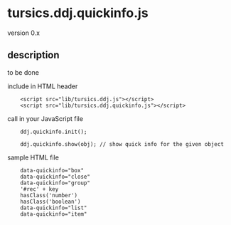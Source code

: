 # tursics.ddj.quickinfo.js

version 0.x

## description

to be done


include in HTML header
```
	<script src="lib/tursics.ddj.js"></script>
	<script src="lib/tursics.ddj.quickinfo.js"></script>
```


call in your JavaScript file
```
	ddj.quickinfo.init();

	ddj.quickinfo.show(obj); // show quick info for the given object
```

sample HTML file
```
	data-quickinfo="box"
	data-quickinfo="close"
	data-quickinfo="group"
	'#rec' + key
	hasClass('number')
	hasClass('boolean')
	data-quickinfo="list"
	data-quickinfo="item"
```
